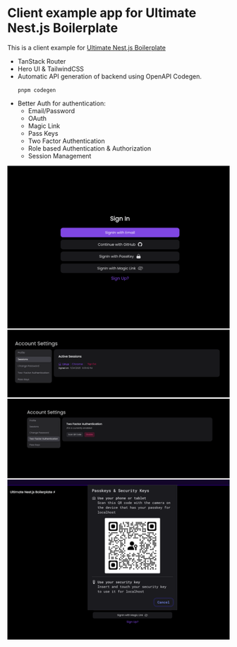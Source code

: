 # Client example app for Ultimate Nest.js Boilerplate

This is a client example for [Ultimate Nest.js Boilerplate](https://github.com/niraj-khatiwada/ultimate-nestjs-boilerplate)

- TanStack Router
- Hero UI & TailwindCSS
- Automatic API generation of backend using OpenAPI Codegen.
  ```
  pnpm codegen
  ```
- Better Auth for authentication:
  - Email/Password
  - OAuth
  - Magic Link
  - Pass Keys
  - Two Factor Authentication
  - Role based Authentication & Authorization
  - Session Management

<img src="./github-assets/better-auth-client.png" />
<img src="./github-assets/better-auth-sessions.png" />
<img src="./github-assets/better-auth-2fa.png" />
<img src="./github-assets/better-auth-passkey.png" />
